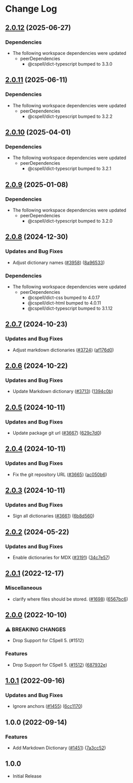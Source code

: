 # Change Log

## [2.0.12](https://github.com/Poikilos/cspell-dicts/compare/@cspell/dict-markdown@2.0.11...@cspell/dict-markdown@2.0.12) (2025-06-27)


### Dependencies

* The following workspace dependencies were updated
  * peerDependencies
    * @cspell/dict-typescript bumped to 3.3.0

## [2.0.11](https://github.com/streetsidesoftware/cspell-dicts/compare/@cspell/dict-markdown@2.0.10...@cspell/dict-markdown@2.0.11) (2025-06-11)


### Dependencies

* The following workspace dependencies were updated
  * peerDependencies
    * @cspell/dict-typescript bumped to 3.2.2

## [2.0.10](https://github.com/streetsidesoftware/cspell-dicts/compare/@cspell/dict-markdown@2.0.9...@cspell/dict-markdown@2.0.10) (2025-04-01)


### Dependencies

* The following workspace dependencies were updated
  * peerDependencies
    * @cspell/dict-typescript bumped to 3.2.1

## [2.0.9](https://github.com/streetsidesoftware/cspell-dicts/compare/@cspell/dict-markdown@2.0.8...@cspell/dict-markdown@2.0.9) (2025-01-08)


### Dependencies

* The following workspace dependencies were updated
  * peerDependencies
    * @cspell/dict-typescript bumped to 3.2.0

## [2.0.8](https://github.com/streetsidesoftware/cspell-dicts/compare/@cspell/dict-markdown@2.0.7...@cspell/dict-markdown@2.0.8) (2024-12-30)


### Updates and Bug Fixes

* Adjust dictionary names ([#3958](https://github.com/streetsidesoftware/cspell-dicts/issues/3958)) ([8a96533](https://github.com/streetsidesoftware/cspell-dicts/commit/8a96533bec21280103740868b81559437c413501))


### Dependencies

* The following workspace dependencies were updated
  * peerDependencies
    * @cspell/dict-css bumped to 4.0.17
    * @cspell/dict-html bumped to 4.0.11
    * @cspell/dict-typescript bumped to 3.1.12

## [2.0.7](https://github.com/streetsidesoftware/cspell-dicts/compare/@cspell/dict-markdown@2.0.6...@cspell/dict-markdown@2.0.7) (2024-10-23)


### Updates and Bug Fixes

* Adjust markdown dictionaries ([#3724](https://github.com/streetsidesoftware/cspell-dicts/issues/3724)) ([af176d0](https://github.com/streetsidesoftware/cspell-dicts/commit/af176d09eafb4bdd558429c86a3f4b396712124a))

## [2.0.6](https://github.com/streetsidesoftware/cspell-dicts/compare/@cspell/dict-markdown@2.0.5...@cspell/dict-markdown@2.0.6) (2024-10-22)


### Updates and Bug Fixes

* Update Markdown dictionary ([#3713](https://github.com/streetsidesoftware/cspell-dicts/issues/3713)) ([1394c0b](https://github.com/streetsidesoftware/cspell-dicts/commit/1394c0bf2e2518508470089cabaf1c69260e42c2))

## [2.0.5](https://github.com/streetsidesoftware/cspell-dicts/compare/@cspell/dict-markdown@2.0.4...@cspell/dict-markdown@2.0.5) (2024-10-11)


### Updates and Bug Fixes

* Update package git url ([#3667](https://github.com/streetsidesoftware/cspell-dicts/issues/3667)) ([629c7d0](https://github.com/streetsidesoftware/cspell-dicts/commit/629c7d0a5e1bacad1d3874b1f8372edc3494ef97))

## [2.0.4](https://github.com/streetsidesoftware/cspell-dicts/compare/@cspell/dict-markdown@2.0.3...@cspell/dict-markdown@2.0.4) (2024-10-11)


### Updates and Bug Fixes

* Fix the git repository URL ([#3665](https://github.com/streetsidesoftware/cspell-dicts/issues/3665)) ([ac050b6](https://github.com/streetsidesoftware/cspell-dicts/commit/ac050b697d57820109995e92fac5ccc32ced1723))

## [2.0.3](https://github.com/streetsidesoftware/cspell-dicts/compare/@cspell/dict-markdown@2.0.2...@cspell/dict-markdown@2.0.3) (2024-10-11)


### Updates and Bug Fixes

* Sign all dictionaries ([#3661](https://github.com/streetsidesoftware/cspell-dicts/issues/3661)) ([6b8d560](https://github.com/streetsidesoftware/cspell-dicts/commit/6b8d560cf51a593458ce42bca415859f872cfc97))

## [2.0.2](https://github.com/streetsidesoftware/cspell-dicts/compare/@cspell/dict-markdown@2.0.1...@cspell/dict-markdown@2.0.2) (2024-05-22)


### Updates and Bug Fixes

* Enable dictionaries for MDX ([#3191](https://github.com/streetsidesoftware/cspell-dicts/issues/3191)) ([34c7e57](https://github.com/streetsidesoftware/cspell-dicts/commit/34c7e57f1be4cdc341c96c0fe98e2e9e9ed5ab92))

## [2.0.1](https://github.com/streetsidesoftware/cspell-dicts/compare/@cspell/dict-markdown@2.0.0...@cspell/dict-markdown@2.0.1) (2022-12-17)


### Miscellaneous

* clarify where files should be stored. ([#1698](https://github.com/streetsidesoftware/cspell-dicts/issues/1698)) ([6567bc6](https://github.com/streetsidesoftware/cspell-dicts/commit/6567bc62130404cb32945bdcc3bf07316c839396))

## [2.0.0](https://github.com/streetsidesoftware/cspell-dicts/compare/@cspell/dict-markdown@1.0.1...@cspell/dict-markdown@2.0.0) (2022-10-10)


### ⚠ BREAKING CHANGES

* Drop Support for CSpell 5. (#1512)

### Features

* Drop Support for CSpell 5. ([#1512](https://github.com/streetsidesoftware/cspell-dicts/issues/1512)) ([687932e](https://github.com/streetsidesoftware/cspell-dicts/commit/687932e187e4bce87d7904e3a2e53dd6de6ac372))

## [1.0.1](https://github.com/streetsidesoftware/cspell-dicts/compare/@cspell/dict-markdown@1.0.0...@cspell/dict-markdown@1.0.1) (2022-09-16)


### Updates and Bug Fixes

* Ignore anchors ([#1455](https://github.com/streetsidesoftware/cspell-dicts/issues/1455)) ([6cc1170](https://github.com/streetsidesoftware/cspell-dicts/commit/6cc117066e286c39e4fb16d7fcae6f5e11a7a521))

## 1.0.0 (2022-09-14)


### Features

* Add Markdown Dictionary ([#1451](https://github.com/streetsidesoftware/cspell-dicts/issues/1451)) ([7a3cc52](https://github.com/streetsidesoftware/cspell-dicts/commit/7a3cc5227a9a8380f76dd811878f19cdf5be2b60))

## 1.0.0

- Initial Release
